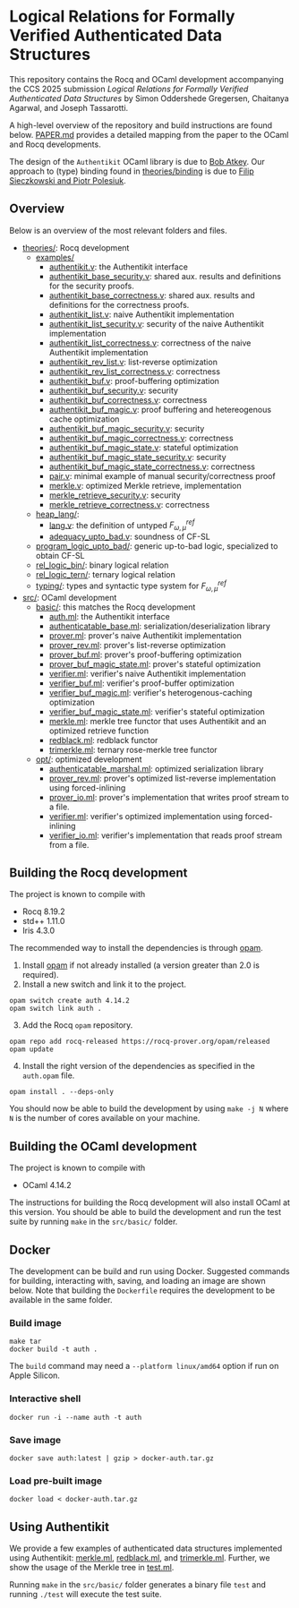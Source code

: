 # Logical Relations for Formally Verified Authenticated Data Structures

This repository contains the Rocq and OCaml development accompanying the CCS 2025 submission *Logical Relations for Formally Verified Authenticated Data Structures* by Simon Oddershede Gregersen, Chaitanya Agarwal, and Joseph Tassarotti.

A high-level overview of the repository and build instructions are found below. [PAPER.md](PAPER.md) provides a detailed mapping from the paper to the OCaml and Rocq developments.

The design of the `Authentikit` OCaml library is due to [Bob Atkey](https://bentnib.org/posts/2016-04-12-authenticated-data-structures-as-a-library.html).
Our approach to (type) binding found in [theories/binding](theories/binding) is due to [Filip Sieczkowski and Piotr Polesiuk](https://popl24.sigplan.org/details/CoqPL-2024-papers/7/Functorial-Syntax-for-All).

## Overview

Below is an overview of the most relevant folders and files. 

- [theories/](theories/): Rocq development
  + [examples/](theories/examples/)
    - [authentikit.v](theories/examples/authentikit.v): the Authentikit interface
    - [authentikit_base_security.v](theories/examples/authentikit_base_security.v): shared aux. results and definitions for the security proofs.
    - [authentikit_base_correctness.v](theories/examples/authentikit_base_security.v): shared aux. results and definitions for the correctness proofs.
    - [authentikit_list.v](theories/examples/authentikit_list.v): naive Authentikit implementation
    - [authentikit_list_security.v](theories/examples/authentikit_list_security.v): security of the naive Authentikit implementation
    - [authentikit_list_correctness.v](theories/examples/authentikit_list_correctness.v): correctness of the naive Authentikit implementation 
    - [authentikit_rev_list.v](theories/examples/authentikit_rev_list.v): list-reverse optimization
    - [authentikit_rev_list_correctness.v](theories/examples/authentikit_rev_list_correctness.v): correctness
    - [authentikit_buf.v](theories/examples/authentikit_buf.v): proof-buffering optimization
    - [authentikit_buf_security.v](theories/examples/authentikit_buf_security.v): security
    - [authentikit_buf_correctness.v](theories/examples/authentikit_buf_correctness.v): correctness
    - [authentikit_buf_magic.v](theories/examples/authentikit_buf_magic.v): proof buffering and hetereogenous cache optimization
    - [authentikit_buf_magic_security.v](theories/examples/authentikit_buf_magic.v): security
    - [authentikit_buf_magic_correctness.v](theories/examples/authentikit_buf_magic.v): correctness
    - [authentikit_buf_magic_state.v](theories/examples/authentikit_buf_magic_state.v): stateful optimization
    - [authentikit_buf_magic_state_security.v](theories/examples/authentikit_buf_magic_state.v): security
    - [authentikit_buf_magic_state_correctness.v](theories/examples/authentikit_buf_magic_state.v): correctness
    - [pair.v](theories/examples/pair.v): minimal example of manual security/correctness proof
    - [merkle.v](theories/examples/merkle.v): optimized Merkle retrieve, implementation
    - [merkle_retrieve_security.v](theories/examples/merkle_retrieve_security.v): security
    - [merkle_retrieve_correctness.v](theories/examples/merkle_retrieve_correctness.v): correctness
  + [heap_lang/](theories/heap_lang):
    - [lang.v](theories/heap_lang/lang.v): the definition of untyped $F_{\omega, \mu}^{ref}$
    - [adequacy_upto_bad.v](theories/heap_lang/adequacy.v): soundness of CF-SL
  + [program_logic_upto_bad/](theories/program_logic_upto_bad/): generic up-to-bad logic, specialized to obtain CF-SL
  + [rel_logic_bin/](theories/rel_logic_bin/): binary logical relation
  + [rel_logic_tern/](theories/rel_logic_tern/): ternary logical relation
  + [typing/](theories/typing/): types and syntactic type system for $F_{\omega, \mu}^{ref}$
- [src/](src/): OCaml development
  + [basic/](src/basic): this matches the Rocq development
    - [auth.ml](src/basic/auth.ml): the Authentikit interface
    - [authenticatable_base.ml](src/basic/authenticatable_base.ml): serialization/deserialization library
    - [prover.ml](src/basic/prover.ml): prover's naive Authentikit implementation
    - [prover_rev.ml](src/basic/prover_rev.ml): prover's list-reverse optimization
    - [prover_buf.ml](src/basic/prover_buf.ml): prover's proof-buffering optimization
    - [prover_buf_magic_state.ml](src/basic/prover_buf_magic_state.ml): prover's stateful optimization
    - [verifier.ml](src/basic/verifier.ml): verifier's naive Authentikit implementation
    - [verifier_buf.ml](src/basic/verifier_buf.ml): verifier's proof-buffer optimization
    - [verifier_buf_magic.ml](src/basic/verifier_buf_magic.ml): verifier's heterogenous-caching optimization
    - [verifier_buf_magic_state.ml](src/basic/verifier_buf_magic_state.ml): verifier's stateful optimization
    - [merkle.ml](src/basic/merkle.ml): merkle tree functor that uses Authentikit and an optimized retrieve function
    - [redblack.ml](src/basic/redblack.ml): redblack functor
    - [trimerkle.ml](src/basic/trimerkle.ml): ternary rose-merkle tree functor
  + [opt/](src/opt): optimized development
    - [authenticatable_marshal.ml](src/opt/authenticatable_marshal.ml): optimized serialization library
    - [prover_rev.ml](src/opt/prover_rev.ml): prover's optimized list-reverse implementation using forced-inlining
    - [prover_io.ml](src/opt/prover_io.ml): prover's implementation that writes proof stream to a file.
    - [verifier.ml](src/opt/verifier.ml): verifier's optimized implementation using forced-inlining
    - [verifier_io.ml](src/opt/verifier_io.ml): verifier's implementation that reads proof stream from a file.

## Building the Rocq development

The project is known to compile with

- Rocq 8.19.2
- std++ 1.11.0
- Iris 4.3.0
    
The recommended way to install the dependencies is through [opam](https://opam.ocaml.org/doc/Install.html).

1. Install [opam](https://opam.ocaml.org/doc/Install.html) if not already installed (a version greater than 2.0 is required).
2. Install a new switch and link it to the project.
```
opam switch create auth 4.14.2
opam switch link auth .
```
3. Add the Rocq `opam` repository.
```
opam repo add rocq-released https://rocq-prover.org/opam/released
opam update
```
4. Install the right version of the dependencies as specified in the `auth.opam` file.
```
opam install . --deps-only
```

You should now be able to build the development by using `make -j N` where `N` is the number of cores available on your machine.

## Building the OCaml development

The project is known to compile with

- OCaml 4.14.2

The instructions for building the Rocq development will also install OCaml at this version. You should be able to build the development and run the test suite by running `make` in the `src/basic/` folder.

## Docker

The development can be build and run using Docker. Suggested commands for building, interacting with, saving, and loading an image are shown below. Note that building the `Dockerfile` requires the development to be available in the same folder.

### Build image

```
make tar
docker build -t auth .
```

The `build` command may need a `--platform linux/amd64` option if run on Apple Silicon.

### Interactive shell

```
docker run -i --name auth -t auth
```

### Save image

```
docker save auth:latest | gzip > docker-auth.tar.gz
```

### Load pre-built image

```
docker load < docker-auth.tar.gz
```

## Using Authentikit

We provide a few examples of authenticated data structures implemented using Authentikit: [merkle.ml](src/basic/merkle.ml), [redblack.ml](src/basic/redblack.ml), and [trimerkle.ml](src/basic/trimerkle.ml).
Further, we show the usage of the Merkle tree in [test.ml](src/basic/test.ml).

Running `make` in the `src/basic/` folder generates a binary file `test` and running `./test` will execute the test suite.
